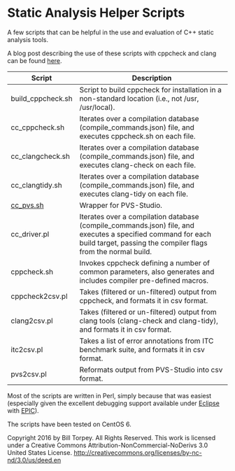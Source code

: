 # Static Analysis Helper Scripts
A few scripts that can be helpful in the use and evaluation of C++ static analysis tools.

A blog post describing the use of these scripts with cppcheck and clang can be found [here](http://btorpey.github.io/blog/2016/04/07/mo-static/).

|Script  | Description
|------------- | -------------
|build_cppcheck.sh | Script to build cppcheck for installation in a non-standard location (i.e., not /usr, /usr/local).
|cc_cppcheck.sh  | Iterates over a compilation database (compile_commands.json) file, and executes cppcheck.sh on each file.
|cc_clangcheck.sh  | Iterates over a compilation database (compile_commands.json) file, and executes clang-check on each file.
|cc_clangtidy.sh  | Iterates over a compilation database (compile_commands.json) file, and executes clang-tidy on each file.
|[cc_pvs.sh](docs/cc_pvs.sh.md)  | Wrapper for PVS-Studio.
|cc_driver.pl  | Iterates over a compilation database (compile_commands.json) file, and executes a specified command for each build target, passing the compiler flags from the normal build.
|cppcheck.sh | Invokes cppcheck defining a number of common parameters, also generates and includes compiler pre-defined macros.
|cppcheck2csv.pl  | Takes (filtered or un-filtered) output from cppcheck, and formats it in csv format.
|clang2csv.pl  | Takes (filtered or un-filtered) output from clang tools (clang-check and clang-tidy), and formats it in csv format.
|itc2csv.pl  | Takes a list of error annotations from ITC benchmark suite, and formats it in csv format.
|pvs2csv.pl  | Reformats output from PVS-Studio into csv format.

Most of the scripts are written in Perl, simply because that was easiest (especially given the excellent debugging support available under [Eclipse](https://eclipse.org/) with [EPIC](http://www.epic-ide.org/)).

The scripts have been tested on CentOS 6.

Copyright 2016 by Bill Torpey. All Rights Reserved.
This work is licensed under a Creative Commons Attribution-NonCommercial-NoDerivs 3.0 United States License. <http://creativecommons.org/licenses/by-nc-nd/3.0/us/deed.en>



